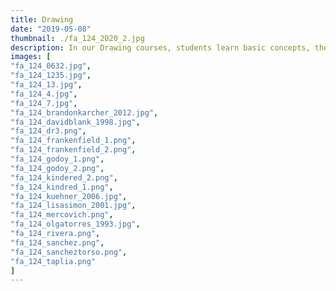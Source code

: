 ```yaml
---
title: Drawing
date: "2019-05-08"
thumbnail: ./fa_124_2020_2.jpg
description: In our Drawing courses, students learn basic concepts, theories, media and techniques of drawing explored through still life, landscape, the figure, portraiture, and perspective studies. Emphasis is placed on development of observational drawing skills, composition, and an understanding of drawing as a primary form of visual communication and personal expression.
images: [
"fa_124_0632.jpg",
"fa_124_1235.jpg",
"fa_124_13.jpg",
"fa_124_4.jpg",
"fa_124_7.jpg",
"fa_124_brandonkarcher_2012.jpg",
"fa_124_davidblank_1998.jpg",
"fa_124_dr3.png",
"fa_124_frankenfield_1.png",
"fa_124_frankenfield_2.png",
"fa_124_godoy_1.png",
"fa_124_godoy_2.png",
"fa_124_kindered_2.png",
"fa_124_kindred_1.png",
"fa_124_kuehner_2006.jpg",
"fa_124_lisasimon_2001.jpg",
"fa_124_mercovich.png",
"fa_124_olgatorres_1993.jpg",
"fa_124_rivera.png",
"fa_124_sanchez.png",
"fa_124_sancheztorso.png",
"fa_124_taplia.png"
]
---
```


